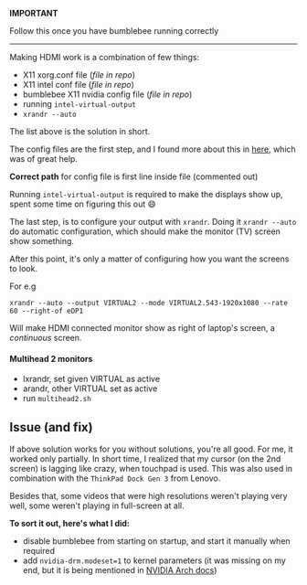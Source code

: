 **IMPORTANT**

Follow this once you have bumblebee running correctly

---

Making HDMI work is a combination of few things:

- X11 xorg.conf file (*file in repo*)
- X11 intel conf file (*file in repo*)
- bumblebee X11 nvidia config file (*file in repo*)
- running `intel-virtual-output`
- `xrandr --auto`

The list above is the solution in short.

The config files are the first step, and I found more about this in [here](https://unix.stackexchange.com/questions/321151/do-not-manage-to-activate-hdmi-on-a-laptop-that-has-optimus-bumblebee), which was of great help.

**Correct path** for config file is first line inside file (commented out)

Running `intel-virtual-output` is required to make the displays show up, spent some time on figuring this out :smile:

The last step, is to configure your output with `xrandr`. Doing it `xrandr --auto` do automatic configuration, which should make the monitor (TV) screen show something.

After this point, it's only a matter of configuring how you want the screens to look.

For e.g

```
xrandr --auto --output VIRTUAL2 --mode VIRTUAL2.543-1920x1080 --rate 60 --right-of eDP1
```

Will make HDMI connected monitor show as right of laptop's screen, a *continuous* screen.

#### Multihead 2 monitors

- lxrandr, set given VIRTUAL as active
- arandr, other VIRTUAL set as active
- run `multihead2.sh`

## Issue (and fix)

If above solution works for you without solutions, you're all good.
For me, it worked only partially. In short time, I realized that my cursor (on the 2nd screen) is lagging like crazy, when touchpad is used. This was also used in combination with the `ThinkPad Dock Gen 3` from Lenovo.

Besides that, some videos that were high resolutions weren't playing very well, some weren't playing in full-screen at all.

**To sort it out, here's what I did:**

- disable bumblebee from starting on startup, and start it manually when required
- add `nvidia-drm.modeset=1` to kernel parameters (it was missing on my end, but it is being mentioned in [NVIDIA Arch docs](https://wiki.archlinux.org/index.php/NVIDIA#DRM_kernel_mode_setting))
